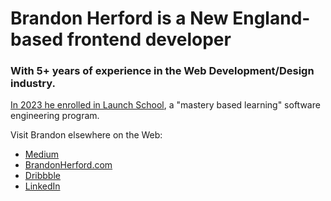 # Brandon Herford is a New England-based frontend developer 
### With 5+ years of experience in the Web Development/Design industry. 
[In 2023 he enrolled in Launch School](https://launchschool.com/mastery), a "mastery based learning" software engineering program.

Visit Brandon elsewhere on the Web:
- [Medium](https://medium.com/@BrandonHerford)
- [BrandonHerford.com](https://brandonherford.com/)
- [Dribbble](https://dribbble.com/following)
- [LinkedIn](https://www.linkedin.com/in/brandon-herford-5b01b92b/)
